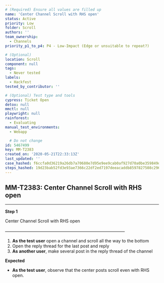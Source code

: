 ```yaml
---
# (Required) Ensure all values are filled up
name: 'Center Channel Scroll with RHS open'
status: Active
priority: Low
folder: Scroll
authors: ''
team_ownership:
  - Channels
priority_p1_to_p4: P4 - Low-Impact (Edge or unsuitable to repeat?)

# (Optional)
location: Scroll
component: null
tags:
  - Never tested
labels:
  - Hackfest
tested_by_contributor: ''

# (Optional) Test type and tools
cypress: Ticket Open
detox: null
mmctl: null
playwright: null
rainforest:
  - Evaluating
manual_test_environments:
  - Webapp

  # Do not change
id: 5467499
key: MM-T2383
created_on: '2020-05-21T22:33:13Z'
last_updated: ''
case_hashed: f6ccfa0d36219a26db7a70680e7d95e9ee9cab0af927d70a0be359849d8047729b5a50a19004509f22cbf18a6c8ab97d
steps_hashed: 19d23bab52fd3e93ae7366c22df2ed7197deeacaddb8597827508c296b3d93005c74d7dd2a50db25b78081de28d0bcda
---
```


<!-- (Auto-generated) Based on frontmatter's "key" and "name" -->

## MM-T2383: Center Channel Scroll with RHS open

---

**Step 1**

Center Channel Scroll with RHS open\
\
————————————————————————————

1. **As the test user** open a channel and scroll all the way to the bottom
2. Open the reply thread for the last post and reply
3. **As another user**, make several post in the reply thread of the channel

**Expected**

- **As the test user**, observe that the center posts scroll even with RHS open.
